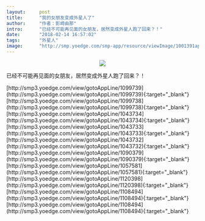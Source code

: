 ```yaml
---
layout:     post
title:      "我的女朋友变成外星人了"
author:     "作者：影崎由那"
intro:      "已经不可能再见面的女朋友，居然变成外星人跑了回来？！"
date:       "2018-02-14 16:57:02"
tags:       "外星人"
image:      "http://smp.yoedge.com/smp-app/resource/viewImage/1001391appline.png"
---
```

<div style="text-align: center">
<p><img src="http://smp.yoedge.com/smp-app/resource/viewImage/1001391appline.png"/></p>
</div>
<p class="post-meta">
<span>已经不可能再见面的女朋友，居然变成外星人跑了回来？！</span>
</p>
[http://smp3.yoedge.com/view/gotoAppLine/1099739](http://smp3.yoedge.com/view/gotoAppLine/1099739){:target="_blank"}
[http://smp3.yoedge.com/view/gotoAppLine/1099738](http://smp3.yoedge.com/view/gotoAppLine/1099738){:target="_blank"}
[http://smp3.yoedge.com/view/gotoAppLine/1043734](http://smp3.yoedge.com/view/gotoAppLine/1043734){:target="_blank"}
[http://smp3.yoedge.com/view/gotoAppLine/1043733](http://smp3.yoedge.com/view/gotoAppLine/1043733){:target="_blank"}
[http://smp3.yoedge.com/view/gotoAppLine/1043732](http://smp3.yoedge.com/view/gotoAppLine/1043732){:target="_blank"}
[http://smp3.yoedge.com/view/gotoAppLine/1090379](http://smp3.yoedge.com/view/gotoAppLine/1090379){:target="_blank"}
[http://smp3.yoedge.com/view/gotoAppLine/1057581](http://smp3.yoedge.com/view/gotoAppLine/1057581){:target="_blank"}
[http://smp3.yoedge.com/view/gotoAppLine/1120398](http://smp3.yoedge.com/view/gotoAppLine/1120398){:target="_blank"}
[http://smp3.yoedge.com/view/gotoAppLine/1108494](http://smp3.yoedge.com/view/gotoAppLine/1108494){:target="_blank"}
[http://smp3.yoedge.com/view/gotoAppLine/1108494](http://smp3.yoedge.com/view/gotoAppLine/1108494){:target="_blank"}


